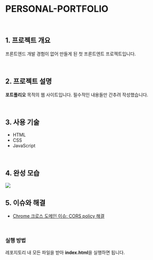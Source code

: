 # PERSONAL-PORTFOLIO

<br>

## 1. 프로젝트 개요
프론트엔드 개발 경험이 없어 만들게 된 첫 프론트엔트 프로젝트입니다.

<br>

## 2. 프로젝트 설명
**포트폴리오** 목적의 웹 사이트입니다. 필수적인 내용들만 간추려 작성했습니다.

<br>

## 3. 사용 기술
- HTML
- CSS
- JavaScript

<br>

## 4. 완성 모습 
<img src="https://user-images.githubusercontent.com/46162801/199144157-d72cba57-902f-4144-bc85-e6785de95eb4.gif" />

<br>

## 5. 이슈와 해결
- [Chrome 크로스 도메인 이슈: CORS policy 해결](https://velog.io/@eunsilson/Chrome-%ED%81%AC%EB%A1%9C%EC%8A%A4-%EB%8F%84%EB%A9%94%EC%9D%B8-%EC%9D%B4%EC%8A%88-CORS-policy-%ED%95%B4%EA%B2%B0)

<br>

### 실행 방법
레포지토리 내 모든 파일을 받아 **index.html**을 실행하면 됩니다.
